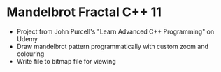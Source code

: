 # Mandelbrot Fractal C++ 11
- Project from John Purcell's "Learn Advanced C++ Programming" on Udemy
- Draw mandelbrot pattern programmatically with custom zoom and colouring
- Write file to bitmap file for viewing
